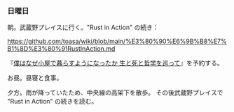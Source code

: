 ### 日曜日

朝。武蔵野プレイスに行く。"Rust in Action" の続き：

https://github.com/toasa/wiki/blob/main/%E3%80%90%E6%9B%B8%E7%B1%8D%E3%80%91RustInAction.md

『[僕はなぜ小屋で暮らすようになったか 生と死と哲学を巡って](https://www.amazon.co.jp/%E5%83%95%E3%81%AF%E3%81%AA%E3%81%9C%E5%B0%8F%E5%B1%8B%E3%81%A7%E6%9A%AE%E3%82%89%E3%81%99%E3%82%88%E3%81%86%E3%81%AB%E3%81%AA%E3%81%A3%E3%81%9F%E3%81%8B-%E7%94%9F%E3%81%A8%E6%AD%BB%E3%81%A8%E5%93%B2%E5%AD%A6%E3%82%92%E5%B7%A1%E3%81%A3%E3%81%A6-DOBOOKS-%E9%AB%98%E6%9D%91-%E5%8F%8B%E4%B9%9F/dp/4495533215)』を予約する。

お昼。昼寝と食事。

夕方。雨が降っていたため、中央線の高架下を散歩。
その後武蔵野プレイスで "Rust in Action" の続きを読む。